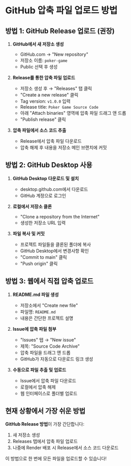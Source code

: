 # GitHub 압축 파일 업로드 방법

## 방법 1: GitHub Release 업로드 (권장)

1. **GitHub에서 새 저장소 생성**
   - GitHub.com → "New repository"
   - 저장소 이름: `poker-game`
   - Public 선택 후 생성

2. **Release를 통한 압축 파일 업로드**
   - 저장소 생성 후 → "Releases" 탭 클릭
   - "Create a new release" 클릭
   - Tag version: `v1.0.0` 입력
   - Release title: `Poker Game Source Code`
   - 아래 "Attach binaries" 영역에 압축 파일 드래그 앤 드롭
   - "Publish release" 클릭

3. **압축 파일에서 소스 코드 추출**
   - Release에서 압축 파일 다운로드
   - 압축 해제 후 내용을 저장소 메인 브랜치에 커밋

## 방법 2: GitHub Desktop 사용

1. **GitHub Desktop 다운로드 및 설치**
   - desktop.github.com에서 다운로드
   - GitHub 계정으로 로그인

2. **로컬에서 저장소 클론**
   - "Clone a repository from the Internet"
   - 생성한 저장소 URL 입력

3. **파일 복사 및 커밋**
   - 프로젝트 파일들을 클론된 폴더에 복사
   - GitHub Desktop에서 변경사항 확인
   - "Commit to main" 클릭
   - "Push origin" 클릭

## 방법 3: 웹에서 직접 압축 업로드

1. **README.md 파일 생성**
   - 저장소에서 "Create new file"
   - 파일명: `README.md`
   - 내용은 간단한 프로젝트 설명

2. **Issue에 압축 파일 첨부**
   - "Issues" 탭 → "New issue"
   - 제목: "Source Code Archive"
   - 압축 파일을 드래그 앤 드롭
   - GitHub가 자동으로 다운로드 링크 생성

3. **수동으로 파일 추출 및 업로드**
   - Issue에서 압축 파일 다운로드
   - 로컬에서 압축 해제
   - 웹 인터페이스로 폴더별 업로드

## 현재 상황에서 가장 쉬운 방법

**GitHub Release 방법**이 가장 간단합니다:
1. 새 저장소 생성
2. Releases 탭에서 압축 파일 업로드
3. 나중에 Render 배포 시 Release에서 소스 코드 다운로드

이 방법으로 한 번에 모든 파일을 업로드할 수 있습니다!